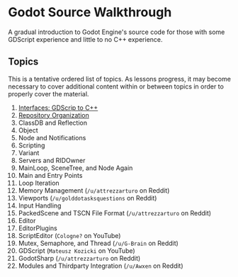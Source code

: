 # Godot Source Walkthrough

A gradual introduction to Godot Engine's source code for those with some GDScript experience and little to no C++ experience.

## Topics

This is a tentative ordered list of topics. As lessons progress, it may become necessary to cover additional content within or between topics in order to properly cover the material.

1. [Interfaces: GDScrip to C++](interfaces_gdscript_to_cpp.md)
1. [Repository Organization](repo_organization.md)
1. ClassDB and Reflection
1. Object
1. Node and Notifications
1. Scripting
1. Variant
1. Servers and RIDOwner
1. MainLoop, SceneTree, and Node Again
1. Main and Entry Points
1. Loop Iteration
1. Memory Management (`/u/attrezzarturo` on Reddit)
1. Viewports (`/u/golddotasksquestions` on Reddit)
1. Input Handling
1. PackedScene and TSCN File Format (`/u/attrezzarturo` on Reddit)
1. Editor
1. EditorPlugins
1. ScriptEditor (`Cologne?` on YouTube)
1. Mutex, Semaphore, and Thread (`/u/G-Brain` on Reddit)
1. GDScript (`Mateusz Kozicki` on YouTube)
1. GodotSharp (`/u/attrezzarturo` on Reddit)
1. Modules and Thirdparty Integration (`/u/Awxen` on Reddit)

